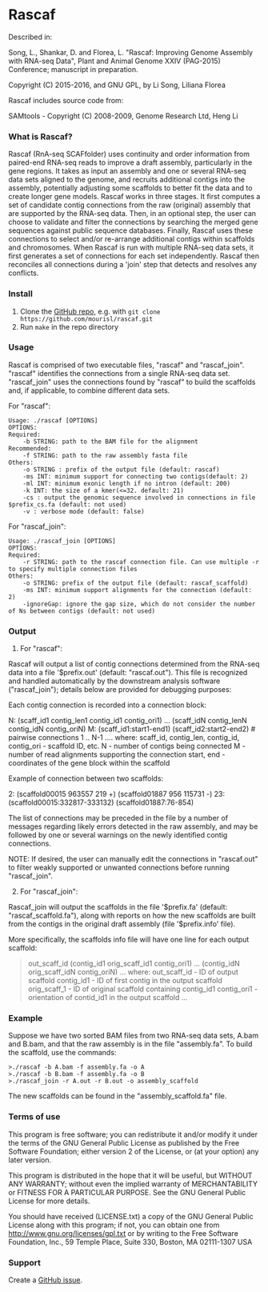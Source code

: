 Rascaf
=======

Described in: 
 
Song, L., Shankar, D. and Florea, L. "Rascaf: Improving Genome Assembly with RNA-seq Data", Plant and Animal Genome XXIV (PAG-2015) Conference; manuscript in preparation.

Copyright (C) 2015-2016, and GNU GPL, by Li Song, Liliana Florea

Rascaf includes source code from:

SAMtools - Copyright (C) 2008-2009, Genome Research Ltd, Heng Li 

### What is Rascaf?

Rascaf (RnA-seq SCAFfolder) uses continuity and order information from paired-end RNA-seq reads to improve a draft assembly, particularly in the gene regions. It takes as input an assembly and one or several RNA-seq data sets aligned to the genome, and recruits additional contigs into the assembly, potentially adjusting some scaffolds to better fit the data and to create longer gene models. Rascaf works in three stages. It first computes a set of candidate contig connections from the raw (original) assembly that are supported by the RNA-seq data. Then, in an optional step, the user can choose to validate and filter the connections by searching the merged gene sequences against public sequence databases. Finally, Rascaf uses these connections to select and/or re-arrange additional contigs within scaffolds and chromosomes. When Rascaf is run with multiple RNA-seq data sets, it first generates a set of connections for each set independently. Rascaf then reconciles all connections during a 'join' step that detects and resolves any conflicts. 

### Install

1. Clone the [GitHub repo](https://github.com/mourisl/rascaf), e.g. with `git clone https://github.com/mourisl/rascaf.git`
2. Run `make` in the repo directory

### Usage
Rascaf is comprised of two executable files, "rascaf" and "rascaf_join". "rascaf" identifies the connections from a single RNA-seq data set. "rascaf_join" uses the connections found by "rascaf" to build the scaffolds and, if applicable, to combine different data sets.

For "rascaf":    

	Usage: ./rascaf [OPTIONS]
	OPTIONS:
	Required:
		-b STRING: path to the BAM file for the alignment	
	Recommended:
		-f STRING: path to the raw assembly fasta file
	Others:
		-o STRING : prefix of the output file (default: rascaf)
		-ms INT: minimum support for connecting two contigs(default: 2)
		-ml INT: minimum exonic length if no intron (default: 200)
		-k INT: the size of a kmer(<=32. default: 21)
		-cs : output the genomic sequence involved in connections in file $prefix_cs.fa (default: not used)
		-v : verbose mode (default: false)


For "rascaf_join":

	Usage: ./rascaf_join [OPTIONS]
	OPTIONS:
	Required:
		-r STRING: path to the rascaf connection file. Can use multiple -r to specify multiple connection files 
	Others:
		-o STRING: prefix of the output file (default: rascaf_scaffold)
		-ms INT: minimum support alignments for the connection (default: 2)
		-ignoreGap: ignore the gap size, which do not consider the number of Ns between contigs (default: not used)		

### Output

1. For "rascaf":

Rascaf will output a list of contig connections determined from the RNA-seq data into a file '$prefix.out' (default: "rascaf.out"). This file is recognized and handled automatically by the downstream analysis software ("rascaf_join"); details below are provided for debugging purposes:

Each contig connection is recorded into a connection block:

N: (scaff_id1 contig_len1 contig_id1 contig_ori1) ... (scaff_idN contig_lenN contig_idN contig_oriN)
    M: (scaff_id1:start1-end1) (scaff_id2:start2-end2)        # pairwise connections 1 .. N-1
    ....
where:
   scaff_id, contig_len, contig_id, contig_ori - scaffold ID, etc.
   N  -  number of contigs being connected
   M  -  number of read alignments supporting the connection
   start, end - coordinates of the gene block within the scaffold

Example of connection between two scaffolds:  

2: (scaffold00015 963557 219 +) (scaffold01887 956 115731 -)
    23: (scaffold00015:332817-333132) (scaffold01887:76-854)

The list of connections may be preceded in the file by a number of messages regarding likely errors detected in the raw assembly, and may be followed by one or several warnings on the newly identified contig connections.

NOTE: If desired, the user can manually edit the connections in "rascaf.out" to filter weakly supported or unwanted connections before running "rascaf_join".

2. For "rascaf_join":

Rascaf_join will output the scaffolds in the file '$prefix.fa' (default: "rascaf_scaffold.fa"), along with reports on how the new scaffolds are built from the contigs in the original draft assembly (file '$prefix.info' file).

More specifically, the scaffolds info file will have one line for each output scaffold: 

>out_scaff_id (contig_id1 orig_scaff_id1 contig_ori1) ... (contig_idN orig_scaff_idN contig_oriN)
...
where:
    out_scaff_id  - ID of output scaffold
    contig_id1  - ID of first contig in the output scaffold
    orig_scaff_1 - ID of original scaffold containing contig_id1
    contig_ori1 - orientation of contid_id1 in the output scaffold 
    ...

### Example

Suppose we have two sorted BAM files from two RNA-seq data sets, A.bam and B.bam, and that the raw assembly is in the file "assembly.fa". To build the scaffold, use the commands:

	>./rascaf -b A.bam -f assembly.fa -o A
	>./rascaf -b B.bam -f assembly.fa -o B
	>./rascaf_join -r A.out -r B.out -o assembly_scaffold

The new scaffolds can be found in the "assembly_scaffold.fa" file.


### Terms of use

This program is free software; you can redistribute it and/or modify it
under the terms of the GNU General Public License as published by the
Free Software Foundation; either version 2 of the License, or (at your
option) any later version.

This program is distributed in the hope that it will be useful,
but WITHOUT ANY WARRANTY; without even the implied warranty of
MERCHANTABILITY or FITNESS FOR A PARTICULAR PURPOSE.  See the
GNU General Public License for more details.

You should have received (LICENSE.txt) a copy of the GNU General
Public License along with this program; if not, you can obtain one from
http://www.gnu.org/licenses/gpl.txt or by writing to the Free Software
Foundation, Inc., 59 Temple Place, Suite 330, Boston, MA  02111-1307  USA
 
### Support

Create a [GitHub issue](https://github.com/mourisl/rascaf/issues).
